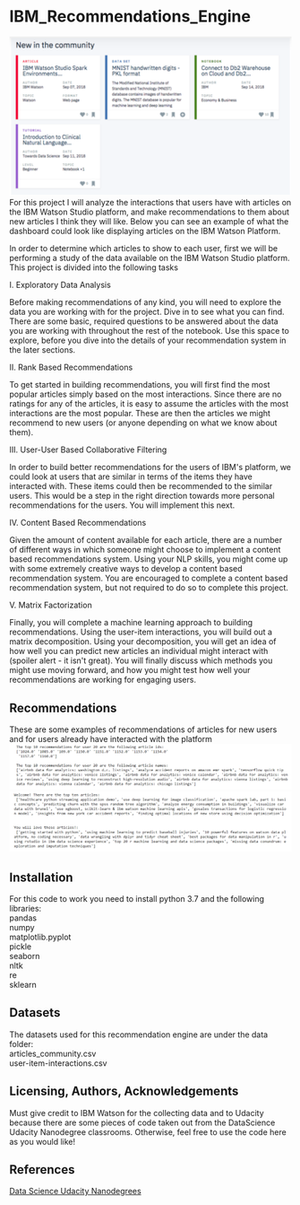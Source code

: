 # IBM_Recommendations_Engine 

![Alt text](./img/ibm_watson_rec.png?raw=true "IBM Watson Platform")
For this project I will analyze the interactions that users have with articles on the IBM Watson Studio platform, and make recommendations to them about new articles I think they will like. Below you can see an example of what the dashboard could look like displaying articles on the IBM Watson Platform.

In order to determine which articles to show to each user, first we will be performing a study of the data available on the IBM Watson Studio platform.
This project is divided into the following tasks

I. Exploratory Data Analysis

Before making recommendations of any kind, you will need to explore the data you are working with for the project. Dive in to see what you can find. There are some basic, required questions to be answered about the data you are working with throughout the rest of the notebook. Use this space to explore, before you dive into the details of your recommendation system in the later sections.

II. Rank Based Recommendations

To get started in building recommendations, you will first find the most popular articles simply based on the most interactions. Since there are no ratings for any of the articles, it is easy to assume the articles with the most interactions are the most popular. These are then the articles we might recommend to new users (or anyone depending on what we know about them).

III. User-User Based Collaborative Filtering

In order to build better recommendations for the users of IBM's platform, we could look at users that are similar in terms of the items they have interacted with. These items could then be recommended to the similar users. This would be a step in the right direction towards more personal recommendations for the users. You will implement this next.

IV. Content Based Recommendations 

Given the amount of content available for each article, there are a number of different ways in which someone might choose to implement a content based recommendations system. Using your NLP skills, you might come up with some extremely creative ways to develop a content based recommendation system. You are encouraged to complete a content based recommendation system, but not required to do so to complete this project.

V. Matrix Factorization

Finally, you will complete a machine learning approach to building recommendations. Using the user-item interactions, you will build out a matrix decomposition. Using your decomposition, you will get an idea of how well you can predict new articles an individual might interact with (spoiler alert - it isn't great). You will finally discuss which methods you might use moving forward, and how you might test how well your recommendations are working for engaging users.

## Recommendations<a name="recommendations"></a>
These are some examples of recommendations of articles for new users and for users already have interacted with the platform
![Alt text](./img/top_ten_recommendations.png?raw=true "Top ten recommendations")
<br>
![Alt text](./img/complete_recommendation.png?raw=true "Complete recommendations")


## Installation<a name="installation"></a>
For this code to work you need to install python 3.7 and the following libraries: 
<br>pandas
<br>numpy
<br>matplotlib.pyplot 
<br>pickle
<br>seaborn
<br>nltk
<br>re
<br>sklearn

## Datasets<a name="datasets"></a>
The datasets used for this recommendation engine are under the data folder:
<br>articles_community.csv
<br>user-item-interactions.csv

## Licensing, Authors, Acknowledgements<a name="licensing"></a>

Must give credit to IBM Watson for the collecting data and to Udacity because there are some pieces of code taken out from the DataScience Udacity Nanodegree classrooms. 
Otherwise, feel free to use the code here as you would like! 

## References <a name="references"></a>
 [Data Science Udacity Nanodegrees](https://www.udacity.com/school-of-data-science) <br>

